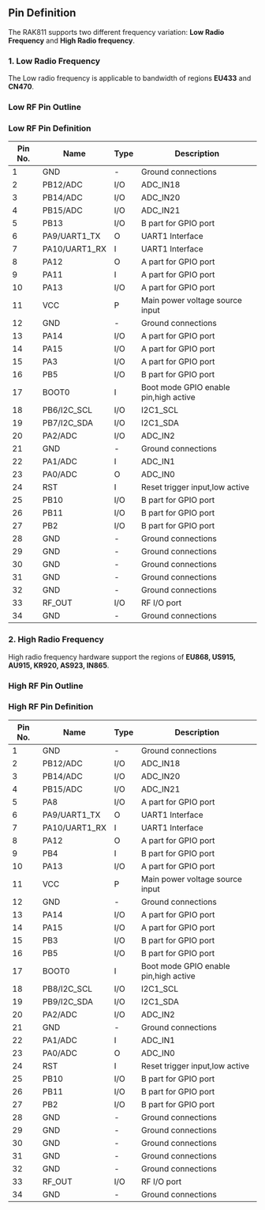 ## Pin Definition

The RAK811 supports two different frequency variation: **Low Radio Frequency** and **High Radio frequency**.

### 1. Low Radio Frequency

The Low radio frequency is applicable to bandwidth of regions **EU433** and **CN470**. 

### Low RF Pin Outline

<rk-img
  src="/assets/images/datasheet/rak811-breakout-module/board-pinout-for-rak811-low-rf.jpg"
  width="75%"
  figure-number="1"
  caption="Board Pinout for RAK811 Low RF"
/>

### Low RF Pin Definition

| Pin No. | Name          | Type | Description                           |
| ------- | ------------- | ---- | ------------------------------------- |
| 1       | GND           | -    | Ground connections                    |
| 2       | PB12/ADC      | I/O  | ADC_IN18                              |
| 3       | PB14/ADC      | I/O  | ADC_IN20                              |
| 4       | PB15/ADC      | I/O  | ADC_IN21                              |
| 5       | PB13          | I/O  | B part for GPIO port                  |
| 6       | PA9/UART1_TX  | O    | UART1 Interface                       |
| 7       | PA10/UART1_RX | I    | UART1 Interface                       |
| 8       | PA12          | O    | A part for GPIO port                  |
| 9       | PA11          | I    | A part for GPIO port                  |
| 10      | PA13          | I/O  | A part for GPIO port                  |
| 11      | VCC           | P    | Main power voltage source input       |
| 12      | GND           | -    | Ground connections                    |
| 13      | PA14          | I/O  | A part for GPIO port                  |
| 14      | PA15          | I/O  | A part for GPIO port                  |
| 15      | PA3           | I/O  | A part for GPIO port                  |
| 16      | PB5           | I/O  | B part for GPIO port                  |
| 17      | BOOT0         | I    | Boot mode GPIO enable pin,high active |
| 18      | PB6/I2C_SCL   | I/O  | I2C1_SCL                              |
| 19      | PB7/I2C_SDA   | I/O  | I2C1_SDA                              |
| 20      | PA2/ADC       | I/O  | ADC_IN2                               |
| 21      | GND           | -    | Ground connections                    |
| 22      | PA1/ADC       | I    | ADC_IN1                               |
| 23      | PA0/ADC       | O    | ADC_IN0                               |
| 24      | RST           | I    | Reset trigger input,low active        |
| 25      | PB10          | I/O  | B part for GPIO port                  |
| 26      | PB11          | I/O  | B part for GPIO port                  |
| 27      | PB2           | I/O  | B part for GPIO port                  |
| 28      | GND           | -    | Ground connections                    |
| 29      | GND           | -    | Ground connections                    |
| 30      | GND           | -    | Ground connections                    |
| 31      | GND           | -    | Ground connections                    |
| 32      | GND           | -    | Ground connections                    |
| 33      | RF_OUT        | I/O  | RF I/O port                           |
| 34      | GND           | -    | Ground connections                    |


### 2. High Radio Frequency

High radio frequency hardware support the regions of **EU868, US915, AU915, KR920, AS923, IN865**.

### High RF Pin Outline

<rk-img
  src="/assets/images/datasheet/rak811-breakout-module/board-pinout-for-rak811-high-rf.jpg"
  width="75%"
  figure-number="2"
  caption="Board Pinout for RAK811 High RF"
/>

### High RF Pin Definition

| Pin No. | Name          | Type | Description                           |
| ------- | ------------- | ---- | ------------------------------------- |
| 1       | GND           | -    | Ground connections                    |
| 2       | PB12/ADC      | I/O  | ADC_IN18                              |
| 3       | PB14/ADC      | I/O  | ADC_IN20                              |
| 4       | PB15/ADC      | I/O  | ADC_IN21                              |
| 5       | PA8           | I/O  | A part for GPIO port                  |
| 6       | PA9/UART1_TX  | O    | UART1 Interface                       |
| 7       | PA10/UART1_RX | I    | UART1 Interface                       |
| 8       | PA12          | O    | A part for GPIO port                  |
| 9       | PB4           | I    | B part for GPIO port                  |
| 10      | PA13          | I/O  | A part for GPIO port                  |
| 11      | VCC           | P    | Main power voltage source input       |
| 12      | GND           | -    | Ground connections                    |
| 13      | PA14          | I/O  | A part for GPIO port                  |
| 14      | PA15          | I/O  | A part for GPIO port                  |
| 15      | PB3           | I/O  | B part for GPIO port                  |
| 16      | PB5           | I/O  | B part for GPIO port                  |
| 17      | BOOT0         | I    | Boot mode GPIO enable pin,high active |
| 18      | PB8/I2C_SCL   | I/O  | I2C1_SCL                              |
| 19      | PB9/I2C_SDA   | I/O  | I2C1_SDA                              |
| 20      | PA2/ADC       | I/O  | ADC_IN2                               |
| 21      | GND           | -    | Ground connections                    |
| 22      | PA1/ADC       | I    | ADC_IN1                               |
| 23      | PA0/ADC       | O    | ADC_IN0                               |
| 24      | RST           | I    | Reset trigger input,low active        |
| 25      | PB10          | I/O  | B part for GPIO port                  |
| 26      | PB11          | I/O  | B part for GPIO port                  |
| 27      | PB2           | I/O  | B part for GPIO port                  |
| 28      | GND           | -    | Ground connections                    |
| 29      | GND           | -    | Ground connections                    |
| 30      | GND           | -    | Ground connections                    |
| 31      | GND           | -    | Ground connections                    |
| 32      | GND           | -    | Ground connections                    |
| 33      | RF_OUT        | I/O  | RF I/O port                           |
| 34      | GND           | -    | Ground connections                    |


